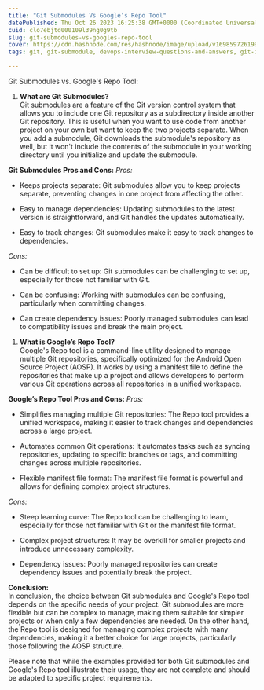 ```yaml
---
title: "Git Submodules Vs Google’s Repo Tool"
datePublished: Thu Oct 26 2023 16:25:38 GMT+0000 (Coordinated Universal Time)
cuid: clo7ebjtd000109l39ng0g9tb
slug: git-submodules-vs-googles-repo-tool
cover: https://cdn.hashnode.com/res/hashnode/image/upload/v1698597261994/87576c20-cdd1-4d7d-b875-72c3147aa408.png
tags: git, git-submodule, devops-interview-questions-and-answers, git-interview-questions-and-answers, google-repo-tools

---
```


Git Submodules vs. Google's Repo Tool:

1. **What are Git Submodules?**  
    Git submodules are a feature of the Git version control system that allows you to include one Git repository as a subdirectory inside another Git repository. This is useful when you want to use code from another project on your own but want to keep the two projects separate. When you add a submodule, Git downloads the submodule's repository as well, but it won't include the contents of the submodule in your working directory until you initialize and update the submodule.
    

**Git Submodules Pros and Cons:** *Pros:*

* Keeps projects separate: Git submodules allow you to keep projects separate, preventing changes in one project from affecting the other.
    
* Easy to manage dependencies: Updating submodules to the latest version is straightforward, and Git handles the updates automatically.
    
* Easy to track changes: Git submodules make it easy to track changes to dependencies.
    

*Cons:*

* Can be difficult to set up: Git submodules can be challenging to set up, especially for those not familiar with Git.
    
* Can be confusing: Working with submodules can be confusing, particularly when committing changes.
    
* Can create dependency issues: Poorly managed submodules can lead to compatibility issues and break the main project.
    

1. **What is Google’s Repo Tool?**  
    Google's Repo tool is a command-line utility designed to manage multiple Git repositories, specifically optimized for the Android Open Source Project (AOSP). It works by using a manifest file to define the repositories that make up a project and allows developers to perform various Git operations across all repositories in a unified workspace.
    

**Google’s Repo Tool Pros and Cons:** *Pros:*

* Simplifies managing multiple Git repositories: The Repo tool provides a unified workspace, making it easier to track changes and dependencies across a large project.
    
* Automates common Git operations: It automates tasks such as syncing repositories, updating to specific branches or tags, and committing changes across multiple repositories.
    
* Flexible manifest file format: The manifest file format is powerful and allows for defining complex project structures.
    

*Cons:*

* Steep learning curve: The Repo tool can be challenging to learn, especially for those not familiar with Git or the manifest file format.
    
* Complex project structures: It may be overkill for smaller projects and introduce unnecessary complexity.
    
* Dependency issues: Poorly managed repositories can create dependency issues and potentially break the project.
    

**Conclusion:**  
In conclusion, the choice between Git submodules and Google's Repo tool depends on the specific needs of your project. Git submodules are more flexible but can be complex to manage, making them suitable for simpler projects or when only a few dependencies are needed. On the other hand, the Repo tool is designed for managing complex projects with many dependencies, making it a better choice for large projects, particularly those following the AOSP structure.

Please note that while the examples provided for both Git submodules and Google's Repo tool illustrate their usage, they are not complete and should be adapted to specific project requirements.